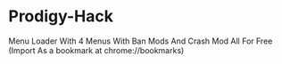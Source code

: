 # Prodigy-Hack
Menu Loader With 4 Menus With Ban Mods And Crash Mod All For Free (Import As a bookmark at chrome://bookmarks)
